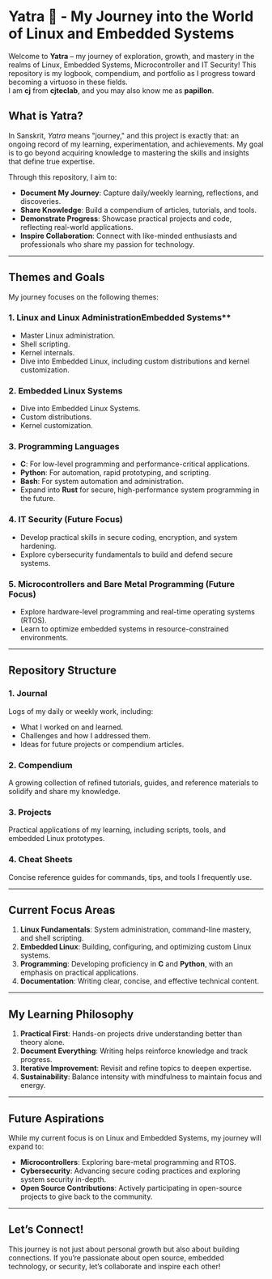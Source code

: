 # **Yatra 🦋 - My Journey into the World of Linux and Embedded Systems**

Welcome to **Yatra** – my journey of exploration, growth, and mastery in the realms of Linux, Embedded Systems, Microcontroller and IT Security! This repository is my logbook, compendium, and portfolio as I progress toward becoming a virtuoso in these fields.  
I am **cj** from **cjteclab**, and you may also know me as **papillon**.

## **What is Yatra?**
In Sanskrit, *Yatra* means "journey," and this project is exactly that: an ongoing record of my learning, experimentation, and achievements. My goal is to go beyond acquiring knowledge to mastering the skills and insights that define true expertise.

Through this repository, I aim to:  
- **Document My Journey**: Capture daily/weekly learning, reflections, and discoveries.  
- **Share Knowledge**: Build a compendium of articles, tutorials, and tools.  
- **Demonstrate Progress**: Showcase practical projects and code, reflecting real-world applications.  
- **Inspire Collaboration**: Connect with like-minded enthusiasts and professionals who share my passion for technology.

---

## **Themes and Goals**
My journey focuses on the following themes:  

### **1. Linux and Linux Administration**Embedded Systems**  
- Master Linux administration.
- Shell scripting.
- Kernel internals.  
- Dive into Embedded Linux, including custom distributions and kernel customization.

### **2. Embedded Linux Systems**
- Dive into Embedded Linux Systems.
- Custom distributions.
- Kernel customization.

### **3. Programming Languages**  
- **C**: For low-level programming and performance-critical applications.  
- **Python**: For automation, rapid prototyping, and scripting.  
- **Bash**: For system automation and administration.  
- Expand into **Rust** for secure, high-performance system programming in the future.

### **4. IT Security (Future Focus)**  
- Develop practical skills in secure coding, encryption, and system hardening.  
- Explore cybersecurity fundamentals to build and defend secure systems.   

### **5. Microcontrollers and Bare Metal Programming (Future Focus)**  
- Explore hardware-level programming and real-time operating systems (RTOS).  
- Learn to optimize embedded systems in resource-constrained environments.  

---

## **Repository Structure**

### **1. Journal**  
Logs of my daily or weekly work, including:  
- What I worked on and learned.  
- Challenges and how I addressed them.  
- Ideas for future projects or compendium articles.  

### **2. Compendium**  
A growing collection of refined tutorials, guides, and reference materials to solidify and share my knowledge.  

### **3. Projects**  
Practical applications of my learning, including scripts, tools, and embedded Linux prototypes.  

### **4. Cheat Sheets**  
Concise reference guides for commands, tips, and tools I frequently use.  

---

## **Current Focus Areas**
1. **Linux Fundamentals**: System administration, command-line mastery, and shell scripting.  
2. **Embedded Linux**: Building, configuring, and optimizing custom Linux systems.  
3. **Programming**: Developing proficiency in **C** and **Python**, with an emphasis on practical applications.  
4. **Documentation**: Writing clear, concise, and effective technical content.  

---

## **My Learning Philosophy**
1. **Practical First**: Hands-on projects drive understanding better than theory alone.  
2. **Document Everything**: Writing helps reinforce knowledge and track progress.  
3. **Iterative Improvement**: Revisit and refine topics to deepen expertise.  
4. **Sustainability**: Balance intensity with mindfulness to maintain focus and energy.  

---

## **Future Aspirations**
While my current focus is on Linux and Embedded Systems, my journey will expand to:  
- **Microcontrollers**: Exploring bare-metal programming and RTOS.  
- **Cybersecurity**: Advancing secure coding practices and exploring system security in-depth.  
- **Open Source Contributions**: Actively participating in open-source projects to give back to the community.

---

## **Let’s Connect!**  
This journey is not just about personal growth but also about building connections. If you’re passionate about open source, embedded technology, or security, let’s collaborate and inspire each other!  

